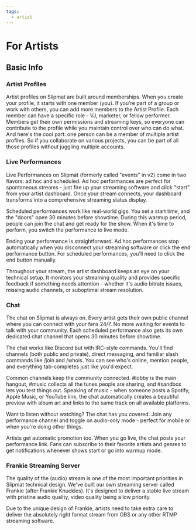 ```yaml
---
tags:
  - artist
---
```


# For Artists

## Basic Info

### Artist Profiles

Artist profiles on Slipmat are built around memberships. When you create your profile, it starts with one member (you). If you're part of a group or work with others, you can add more members to the Artist Profile. Each member can have a specific role - VJ, marketer, or fellow performer. Members get their own permissions and streaming keys, so everyone can contribute to the profile while you maintain control over who can do what. And here's the cool part: one person can be a member of multiple artist profiles. So if you collaborate on various projects, you can be part of all those profiles without juggling multiple accounts.

### Live Performances

Live Performances on Slipmat (formerly called "events" in v2) come in two flavors: ad hoc and scheduled. Ad hoc performances are perfect for spontaneous streams - just fire up your streaming software and click "start" from your artist dashboard. Once your stream connects, your dashboard transforms into a comprehensive streaming status display.

Scheduled performances work like real-world gigs. You set a start time, and the "doors" open 30 minutes before showtime. During this warmup period, people can join the chat and get ready for the show. When it's time to perform, you switch the performance to live mode.

Ending your performance is straightforward. Ad hoc performances stop automatically when you disconnect your streaming software or click the end performance button. For scheduled performances, you'll need to click the end button manually.

Throughout your stream, the artist dashboard keeps an eye on your technical setup. It monitors your streaming quality and provides specific feedback if something needs attention - whether it's audio bitrate issues, missing audio channels, or suboptimal stream resolution.

### Chat

The chat on Slipmat is always on. Every artist gets their own public channel where you can connect with your fans 24/7. No more waiting for events to talk with your community. Each scheduled performance also gets its own dedicated chat channel that opens 30 minutes before showtime.

The chat works like Discord but with IRC-style commands. You'll find channels (both public and private), direct messaging, and familiar slash commands like /join and /whois. You can see who's online, mention people, and everything tab-completes just like you'd expect.

Common channels keep the community connected. #lobby is the main hangout, #music collects all the tunes people are sharing, and #sandbox lets you test things out. Speaking of music - when someone posts a Spotify, Apple Music, or YouTube link, the chat automatically creates a beautiful preview with album art and links to the same track on all available platforms.

Want to listen without watching? The chat has you covered. Join any performance channel and toggle on audio-only mode - perfect for mobile or when you're doing other things.

Artists get automatic promotion too. When you go live, the chat posts your performance link. Fans can subscribe to their favorite artists and genres to get notifications whenever shows start or go into warmup mode.

### Frankie Streaming Server

The quality of the (audio) stream is one of the most important priorities in Slipmat technical design. We've built our
own streaming server called Frankie (after Frankie Knuckles). It's designed to deliver a stable live stream with
pristine audio quality, video quality being a low priority.

Due to the unique design of Frankie, artists need to take extra care to deliver the absolutely right format stream from
OBS or any other RTMP streaming software.
